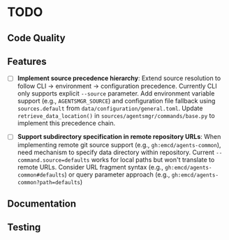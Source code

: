 # TODO

## Code Quality

## Features

- [ ] **Implement source precedence hierarchy**: Extend source resolution to follow CLI → environment → configuration precedence. Currently CLI only supports explicit `--source` parameter. Add environment variable support (e.g., `AGENTSMGR_SOURCE`) and configuration file fallback using `sources.default` from `data/configuration/general.toml`. Update `retrieve_data_location()` in `sources/agentsmgr/commands/base.py` to implement this precedence chain.

- [ ] **Support subdirectory specification in remote repository URLs**: When implementing remote git source support (e.g., `gh:emcd/agents-common`), need mechanism to specify data directory within repository. Current `--command.source=defaults` works for local paths but won't translate to remote URLs. Consider URL fragment syntax (e.g., `gh:emcd/agents-common#defaults`) or query parameter approach (e.g., `gh:emcd/agents-common?path=defaults`)

## Documentation

## Testing
